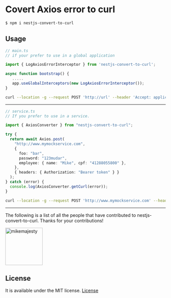 # Covert Axios error to curl

```bash
$ npm i nestjs-convert-to-curl
```

## Usage

<!-- Global -->

```ts
// main.ts
// if your prefer to use in a global application

import { LogAxiosErrorInterceptor } from 'nestjs-convert-to-curl';

async function bootstrap() {
   .....
   app.useGlobalInterceptors(new LogAxiosErrorInterceptor());
}

```

```bash
curl --location -g --request POST 'http://url' --header 'Accept: application/json, text/plain, */*' --header 'Content-Type: application/json' --header 'User-Agent: axios/0.26.0' --header 'Content-Length: 13'  --data-raw '{"foo":"bar"}'
```

---

<!-- method -->

```ts
// service.ts
// If you prefer to use in a service.

import { AxiosConverter } from "nestjs-convert-to-curl";

try {
  return await Axios.post(
    "http://www.mymockservice.com",
    {
      foo: "bar",
      password: "123mudar",
      employee: { name: "Mike", cpf: "41288055800" },
    },
    { headers: { Authorization: "Bearer token" } }
  );
} catch (error) {
  console.log(AxiosConverter.getCurl(error));
}
```

```bash
curl --location -g --request POST 'http://www.mymockservice.com' --header 'Accept: application/json, text/plain, */*' --header 'Content-Type: application/json' --header 'Authorization: Bearer token' --header 'User-Agent: axios/1.6.7' --header 'Content-Length: 82' --header 'Accept-Encoding: gzip, compress, deflate, br'  --data-raw '{"foo":"bar","password":"******","employee":{"name":"Mike","cpf":"******"}}'
```

---

The following is a list of all the people that have contributed to nestjs-convert-to-curl. Thanks for your contributions!

[<img alt="mikemajesty" src="https://avatars1.githubusercontent.com/u/11630212?s=460&v=4&s=117" width="117">](https://github.com/mikemajesty)

## License

It is available under the MIT license.
[License](https://opensource.org/licenses/mit-license.php)
